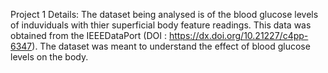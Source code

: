 Project 1 Details:
The dataset being analysed is of the blood glucose levels of induviduals with thier superficial body feature readings. This data was obtained from the IEEEDataPort (DOI : https://dx.doi.org/10.21227/c4pp-6347).
The dataset was meant to understand the effect of blood glucose levels on the body.